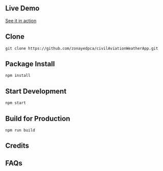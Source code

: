 ## Live Demo
[See it in action](https://zonayedpca.github.io/civilAviationWeatherApp/)

## Clone
```git clone https://github.com/zonayedpca/civilAviationWeatherApp.git```

## Package Install
```npm install```

## Start Development
```npm start```

## Build for Production
```npm run build```

## Credits

## FAQs
